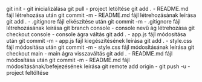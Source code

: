 git init - git inicializálása
git pull - project letöltése
git add . - README.md fájl létrehozása után
git commit -m - README.md fájl létrehozásának leírása
git add . - .gitignore fájl elkészítése után
git commit -m - .gitignore fájl létrehozásának leírása
git branch console - console nevű ág létrehozása
git checkout console - console ágra váltás
git add . - app.js fájl módosítása után
git commit -m - app.js fájl kiegészítésének leírása
git add . - style.css fájl módosítása után
git commit -m - style.css fájl módosításának leírása
git checkout main - main ágra visszaváltás
git add . - README.md fájl módosítása után
git commit -m - README.md fájl módosításának/befejezésének leírása
git remote add origin - 
git push -u - project feltöltése